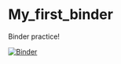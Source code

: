 # My_first_binder
Binder practice! 


[![Binder](https://mybinder.org/badge.svg)](https://mybinder.org/v2/gh/A-Fisk/My_first_binder/master)
